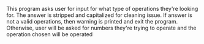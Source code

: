 This program asks user for input for what type of operations they're looking for.
The answer is stripped and capitalized for cleaning issue. 
If answer is not a valid operations, then warning is printed and exit the program.
Otherwise, user will be asked for numbers they're trying to operate and the operation chosen will be operated 
